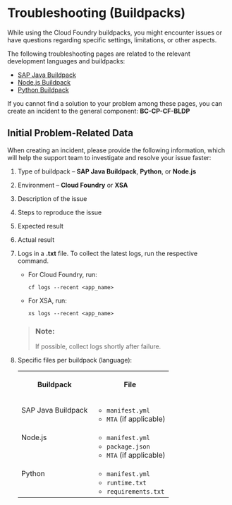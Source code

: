 <!-- loio073b7fc511f04459aa4effee8017ad75 -->

# Troubleshooting \(Buildpacks\)

While using the Cloud Foundry buildpacks, you might encounter issues or have questions regarding specific settings, limitations, or other aspects.

The following troubleshooting pages are related to the relevant development languages and buildpacks:

-   [SAP Java Buildpack](sap-java-buildpack-ee609aa.md)
-   [Node.js Buildpack](node-js-buildpack-1462ff0.md)
-   [Python Buildpack](python-buildpack-caaf1dc.md)

If you cannot find a solution to your problem among these pages, you can create an incident to the general component: **BC-CP-CF-BLDP** 



<a name="loio073b7fc511f04459aa4effee8017ad75__section_jyw_31x_ydc"/>

## Initial Problem-Related Data

When creating an incident, please provide the following information, which will help the support team to investigate and resolve your issue faster:

1.  Type of buildpack – **SAP Java Buildpack**, **Python**, or **Node.js**

2.  Environment – **Cloud Foundry** or **XSA**

3.  Description of the issue

4.  Steps to reproduce the issue

5.  Expected result

6.  Actual result

7.  Logs in a **.txt** file. To collect the latest logs, run the respective command.

    -   For Cloud Foundry, run:

        ```
        cf logs --recent <app_name>
        ```

    -   For XSA, run:

        ```
        xs logs --recent <app_name>
        ```


    > ### Note:  
    > If possible, collect logs shortly after failure.

8.  Specific files per buildpack \(language\):


    <table>
    <tr>
    <th valign="top">

    Buildpack
    
    </th>
    <th valign="top">

    File
    
    </th>
    </tr>
    <tr>
    <td valign="top">
    
    SAP Java Buildpack
    
    </td>
    <td valign="top">
    
    -   `manifest.yml`
    -   `MTA` \(if applicable\)


    
    </td>
    </tr>
    <tr>
    <td valign="top">
    
    Node.js
    
    </td>
    <td valign="top">
    
    -   `manifest.yml`
    -   `package.json`
    -   `MTA` \(if applicable\)


    
    </td>
    </tr>
    <tr>
    <td valign="top">
    
    Python
    
    </td>
    <td valign="top">
    
    -   `manifest.yml`
    -   `runtime.txt`
    -   `requirements.txt`


    
    </td>
    </tr>
    </table>
    

